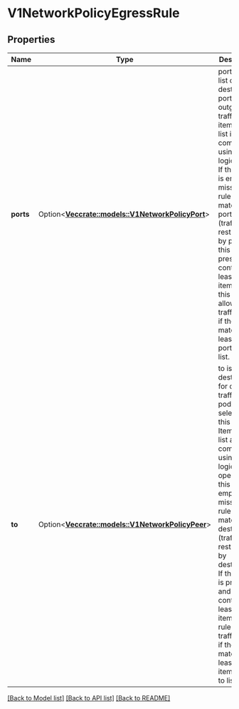 # V1NetworkPolicyEgressRule

## Properties

Name | Type | Description | Notes
------------ | ------------- | ------------- | -------------
**ports** | Option<[**Vec<crate::models::V1NetworkPolicyPort>**](v1.NetworkPolicyPort.md)> | ports is a list of destination ports for outgoing traffic. Each item in this list is combined using a logical OR. If this field is empty or missing, this rule matches all ports (traffic not restricted by port). If this field is present and contains at least one item, then this rule allows traffic only if the traffic matches at least one port in the list. | [optional]
**to** | Option<[**Vec<crate::models::V1NetworkPolicyPeer>**](v1.NetworkPolicyPeer.md)> | to is a list of destinations for outgoing traffic of pods selected for this rule. Items in this list are combined using a logical OR operation. If this field is empty or missing, this rule matches all destinations (traffic not restricted by destination). If this field is present and contains at least one item, this rule allows traffic only if the traffic matches at least one item in the to list. | [optional]

[[Back to Model list]](../README.md#documentation-for-models) [[Back to API list]](../README.md#documentation-for-api-endpoints) [[Back to README]](../README.md)


